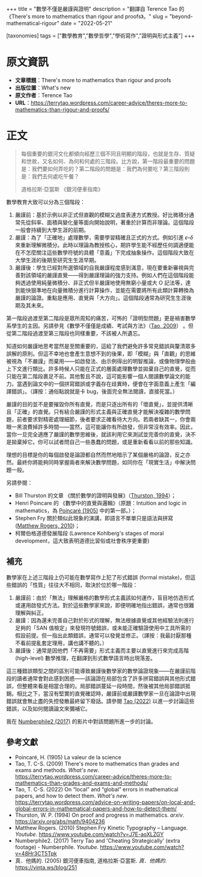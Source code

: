 +++
title = "數學不僅是嚴謹與證明"
description = "翻譯自 Terence Tao 的《There's more to mathematics than rigour and proofs》。"
slug = "beyond-mathematical-rigour"
date = "2022-05-21"

[taxonomies]
tags = ["數學教育","數學哲學","學術寫作","證明與形式主義"]
+++

# 原文資訊

* **文章標題**：There's more to mathematics than rigour and proofs
* **出版位置**：What's new
* **原文作者**：Terence Tao
* **URL**：<https://terrytao.wordpress.com/career-advice/theres-more-to-mathematics-than-rigour-and-proofs/>

# 正文

> 每個重要的銀河文化都傾向經歷三個不同且明顯的階段，也就是生存、質疑和世故，又名如何、為何和何處的三階段。比方說，第一階段最重要的問題是：我們要如何弄吃的？第二階段的問題是：我們為何要吃？第三階段則是：我們去何處吃午餐？
>
> 道格拉斯‧亞當斯 《銀河便車指南》

數學教育大致可以分為三個階段：

1. 嚴謹前：基於示例以非正式但直觀的模糊又過度表達方式教授。好比微積分通常先從斜率、面積與變化量等面向開始說明，著重於計算而非理論。這個階段一般會持續到大學生涯的前期。
1. 嚴謹：為了「正確地」處理數學，需要學習精確且正式的方式。例如引進 $\epsilon–\delta$ 來重新理解微積分。此時以理論為教授核心，期許學生能不經歷任何調適便能在不怎麼關注這些數學符號的具體「意義」下完成抽象操作。這個階段大致在大學生涯的後期至研究生生涯早期。
1. 嚴謹後：學生已經對所選領域的自我嚴謹程度感到滿意，現在要重新審視與完善對該領域的嚴謹直覺——得到嚴謹理論的強力支持。例如人們在這個階段能夠透過使用純量微積分、非正式但半嚴謹地使用無窮小量或大 O 記法等，達到能快狠準地在向量微積分進行計算操作，並能在需要將所有此類計算轉換為嚴謹的論證。重點是應用、直覺與「大方向」。這個階段通常為研究生生涯後期及其未來。

第一階段過渡至第二階段是眾所周知的痛苦，可怖的「證明型問題」更是禍害數學系學生的主因。另請參見《數學不僅僅是成績、考試與方法》（<a href="#reference:Tao2009">Tao, 2009</a>） 。但從第二階段過渡至第三階段也同樣重要，不該被人所遺忘。

知道如何嚴謹地思考當然是至關重要的，這給了我們避免許多常見錯誤與釐清眾多誤解的原則。但這不幸地也會產生意想不到的後果，即「模糊」與「直觀」的思維被視為「不嚴謹」而棄用——如啟發法、由示例得出的明智推論，或像物理學般由上下文進行類比。許多時候人只能在正式的層面處理數學並拋棄自己的直覺，從而只能在第二階段裹足不前。其他暫且不說，這可能影響一個人閱讀數學論文的能力。當遇到論文中的一個拼寫錯誤或字義存在歧異時，便會在字面意義上產生「編譯錯誤」。（譯按：通俗點說就是卡 bug，後面完全無法閱讀，直接死當。）

嚴謹的目的並不是要摧毀你所有直覺，而是只逐出所有的「壞直覺」，並提供清晰且「正確」的直覺。只有結合嚴謹的形式主義與正確直覺才能解決複雜的數學問題，前者要求對精密處理細節，後者要求正確看待大方向。若兩者缺其一，你會兩眼一黑浪費掉許多時間——當然，這可能讓你有所啟發，但非常沒有效率。因此，當你一旦完全適應了嚴謹的數學思維後，就該利用它來測試並完善你的直覺，決不是拋棄掉它。你可以試者問自己一些愚蠢的問題，或是重新看看以前的那些知識。

理想的目標是你的每個啟發是論證都自然而然地暗示了某個嚴格的論證，反之亦然。最終你將能夠同時掌握兩者來解決數學問題，如同你在「現實生活」中解決問題一般。

另請參閱：

* Bill Thurston 的文章 《關於數學的證明與發展》（<a href="#reference:Thurston1994">Thurston, 1994</a>）；
* Henri Poincare 的 《數學中的直覺與邏輯》（原題：Intuition and logic in mathematics，為 <a href="#reference:Poincare1905">Poincaré (1905)</a> 中的第一部。）；
* Stephen Fry 關於類似此現象的演講，即語言不單單只是語法與拼寫 (<a href="#reference:MattherRogers2010">Matthew Rogers, 2010</a>)；
* 柯爾伯格道德發展階段 (Lawrence Kohlberg's stages of moral development，這大致表明道德比習俗或社會秩序更重要)

## 補充

數學家在上述三階段上仍可能在數學寫作上犯了形式錯誤 (formal mistake)，但這些錯誤的「性質」往往大不相同，取決於位於哪一階段：

1. 嚴謹前：由於「無法」理解嚴格的數學形式主義該如何運作，盲目地仿造形式或運用啟發式方法。對於這些數學家來說，即便明確地指出錯誤，通常也很難理解與糾正。
1. 嚴謹：因為還未完善自己對於形式的理解，無法根據直覺或其他經驗法則進行足夠的「SAN 值檢定」來發現符號錯誤，或未能正確驗證使用中工具所需的假設前提。但一指出此類錯誤，通常可以發覺並修正。（譯按：我最討厭那種不看前提亂套定理用，講也講不聽的。）
1. 嚴謹後：通常是因他們「不再需要」形式主義而主要以直覺進行來完成高階 (high-level) 數學推理，在翻譯到形式數學語言時出現落差。

這三種錯誤類型之間的區別可能導致嚴謹後數學家的數學論證現象——在嚴謹前階段的讀者通常會對此感到困惑——該論證在局部包含了許多拼寫錯誤與其他形式錯誤，但整體來看是相當合理的。局部錯誤蔓延一段時間，然後被其他局部錯誤抵銷。相比之下，當沒有堅實的直覺確認時，嚴謹前或嚴謹數學家一旦在論證中出現錯誤就會無止盡的失控發散最終留下廢話。請參閱 <a href="#reference:Tao2022">Tao (2022)</a> 以進一步討論這些錯誤，以及如何閱讀論文來彌補它。

我在 <a href="#reference:Numberphile22017">Numberphile2 (2017)</a> 的影片中對該問題所進一步的討論。

## 參考文獻

* <a name="reference:Poincare1905"></a>Poincaré, H. (1905) La valeur de la science
* <a name="reference:Tao2009"></a>Tao, T. C-S. (2009) There's more to mathematics than grades and exams and methods. *What's new*.  <https://terrytao.wordpress.com/career-advice/theres-more-to-mathematics-than-grades-and-exams-and-methods/>
* <a name="reference:Tao2022"></a>Tao, T. C-S. (2022) On “local” and “global” errors in mathematical papers, and how to detect them. *What's new*. <https://terrytao.wordpress.com/advice-on-writing-papers/on-local-and-global-errors-in-mathematical-papers-and-how-to-detect-them/>
* <a name="reference:Thurston1994"></a>Thurston, W. P. (1994) On proof and progress in mathematics. *arxiv*. <https://arxiv.org/abs/math/9404236>
* <a name="reference:MattherRogers2010"></a>Matthew Rogers. (2010) Stephen Fry Kinetic Typography – Language. *Youtube*. <https://www.youtube.com/watch?v=J7E-aoXLZGY>
* <a name="reference:Numberphile22017"></a>Numberphile2. (2017) Terry Tao and 'Cheating Strategically' (extra footage) - Numberphile. *Youtube*. <https://www.youtube.com/watch?v=48Hr3CT5Tpk>
* 真．他媽的. (2005) 銀河便車指南, 道格拉斯‧亞當斯. *真．他媽的*. <https://vinta.ws/blog/251>
